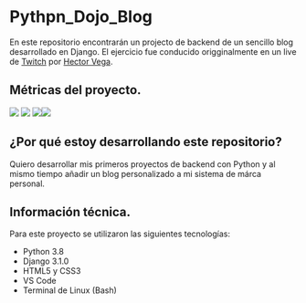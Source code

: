 # Pythpn_Dojo_Blog

En este  repositorio encontrarán un projecto de backend de un sencillo blog desarrollado en Django. El ejercicio fue conducido origginalmente en un live de [Twitch](https://www.twitch.tv/terranigmark "Twitch") por [Hector Vega](https://github.com/terranigmark "Hector Vega").

## Métricas del proyecto.

![](https://img.shields.io/github/stars/Meluiscruz/Pythpn_Dojo_Blog.svg) ![](https://img.shields.io/github/forks/Meluiscruz/Pythpn_Dojo_Blog.svg) ![](https://img.shields.io/github/issues/Meluiscruz/Pythpn_Dojo_Blog.svg)![](https://img.shields.io/github/tag/Meluiscruz/Pythpn_Dojo_Blog.svg)

## ¿Por qué estoy desarrollando este repositorio?

Quiero desarrollar mis primeros proyectos de backend con Python y al mismo tiempo añadir un blog personalizado a mi sistema de márca personal.

## Información técnica.

Para este proyecto se utilizaron las siguientes tecnologías:

 - Python 3.8
 - Django 3.1.0
 - HTML5 y CSS3
 - VS Code
 - Terminal de Linux (Bash)

